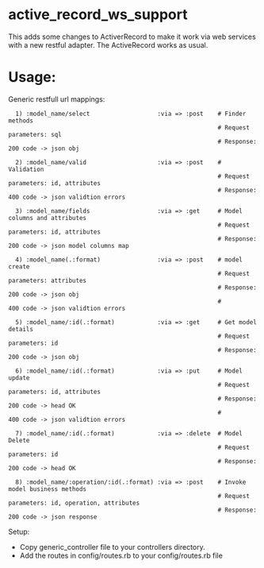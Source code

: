 active_record_ws_support
========================
This adds some changes to ActiverRecord to make it work via web services with a new restful adapter. The ActiveRecord works as usual.

Usage:
==========
  Generic restfull url mappings:
  
      1) :model_name/select                   :via => :post    # Finder methods
                                                               # Request parameters: sql
                                                               # Response: 200 code -> json obj
      
      2) :model_name/valid                    :via => :post    # Validation
                                                               # Request parameters: id, attributes
                                                               # Response: 400 code -> json validtion errors                   
      
      3) :model_name/fields                   :via => :get     # Model columns and attributes
                                                               # Request parameters: id, attributes
                                                               # Response: 200 code -> json model columns map
     
      4) :model_name(.:format)                :via => :post    # model create
                                                               # Request parameters: attributes
                                                               # Response: 200 code -> json obj
                                                               #           400 code -> json validtion errors
      
      5) :model_name/:id(.:format)            :via => :get     # Get model details
                                                               # Request parameters: id
                                                               # Response: 200 code -> json obj
                                                               
      6) :model_name/:id(.:format)            :via => :put     # Model update
                                                               # Request parameters: id, attributes
                                                               # Response: 200 code -> head OK
                                                               #           400 code -> json validtion errors
      
      7) :model_name/:id(.:format)            :via => :delete  # Model Delete
                                                               # Request parameters: id
                                                               # Response: 200 code -> head OK
      
      8) :model_name/:operation/:id(.:format) :via => :post    # Invoke model business methods
                                                               # Request parameters: id, operation, attributes
                                                               # Response: 200 code -> json response
Setup:
 - Copy generic_controller file to your controllers directory.
 - Add the routes in config/routes.rb to your config/routes.rb file
